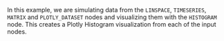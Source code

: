<!--- Add SEO here --->

In this example, we are simulating data from the `LINSPACE`, `TIMESERIES`, `MATRIX` and `PLOTLY_DATASET` nodes and visualizing them with the `HISTOGRAM` node. This creates a Plotly Histogram visualization from each of the input nodes.